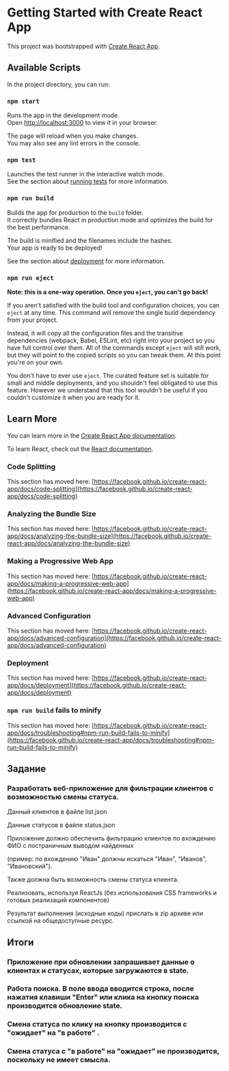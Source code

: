 # Getting Started with Create React App

This project was bootstrapped with [Create React App](https://github.com/facebook/create-react-app).

## Available Scripts

In the project directory, you can run:

### `npm start`

Runs the app in the development mode.\
Open [http://localhost:3000](http://localhost:3000) to view it in your browser.

The page will reload when you make changes.\
You may also see any lint errors in the console.

### `npm test`

Launches the test runner in the interactive watch mode.\
See the section about [running tests](https://facebook.github.io/create-react-app/docs/running-tests) for more information.

### `npm run build`

Builds the app for production to the `build` folder.\
It correctly bundles React in production mode and optimizes the build for the best performance.

The build is minified and the filenames include the hashes.\
Your app is ready to be deployed!

See the section about [deployment](https://facebook.github.io/create-react-app/docs/deployment) for more information.

### `npm run eject`

**Note: this is a one-way operation. Once you `eject`, you can't go back!**

If you aren't satisfied with the build tool and configuration choices, you can `eject` at any time. This command will remove the single build dependency from your project.

Instead, it will copy all the configuration files and the transitive dependencies (webpack, Babel, ESLint, etc) right into your project so you have full control over them. All of the commands except `eject` will still work, but they will point to the copied scripts so you can tweak them. At this point you're on your own.

You don't have to ever use `eject`. The curated feature set is suitable for small and middle deployments, and you shouldn't feel obligated to use this feature. However we understand that this tool wouldn't be useful if you couldn't customize it when you are ready for it.

## Learn More

You can learn more in the [Create React App documentation](https://facebook.github.io/create-react-app/docs/getting-started).

To learn React, check out the [React documentation](https://reactjs.org/).

### Code Splitting

This section has moved here: [https://facebook.github.io/create-react-app/docs/code-splitting](https://facebook.github.io/create-react-app/docs/code-splitting)

### Analyzing the Bundle Size

This section has moved here: [https://facebook.github.io/create-react-app/docs/analyzing-the-bundle-size](https://facebook.github.io/create-react-app/docs/analyzing-the-bundle-size)

### Making a Progressive Web App

This section has moved here: [https://facebook.github.io/create-react-app/docs/making-a-progressive-web-app](https://facebook.github.io/create-react-app/docs/making-a-progressive-web-app)

### Advanced Configuration

This section has moved here: [https://facebook.github.io/create-react-app/docs/advanced-configuration](https://facebook.github.io/create-react-app/docs/advanced-configuration)

### Deployment

This section has moved here: [https://facebook.github.io/create-react-app/docs/deployment](https://facebook.github.io/create-react-app/docs/deployment)

### `npm run build` fails to minify

This section has moved here: [https://facebook.github.io/create-react-app/docs/troubleshooting#npm-run-build-fails-to-minify](https://facebook.github.io/create-react-app/docs/troubleshooting#npm-run-build-fails-to-minify)


## Задание

### Разработать веб-приложение для фильтрации клиентов с возможностью смены статуса.

Данный клиентов в файле list.json 

Данные статусов в файле status.json

 

Приложение должно обеспечить фильтрацию клиентов по вхождению ФИО с постраничным выводом найденных 

(пример: по вхождению "Иван" должны искаться "Иван", "Иванов", "Ивановский"). 

Также должна быть возможность смены статуса клиента.

 

Реализовать, используя ReactJs (без использования CSS frameworks и готовых реализаций компонентов)

Результат выполнения (исходные коды) прислать в zip архиве или ссылкой на общедоступные ресурс.

## Итоги

### Приложение при обновлении запрашивает данные о клиентах и статусах, которые загружаются в state.

### Работа поиска. В поле ввода вводится строка, после нажатия клавиши "Enter" или клика на кнопку поиска производится обновление state.

### Смена статуса по клику на кнопку производится с "ожидает" на "в работе" .
### Смена статуса с "в работе" на "ожидает" не производится, поскольку не имеет смысла.
